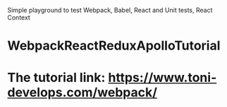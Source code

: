Simple playground to test Webpack, Babel, React and Unit tests, React Context


# WebpackReactReduxApolloTutorial

# The tutorial link: https://www.toni-develops.com/webpack/